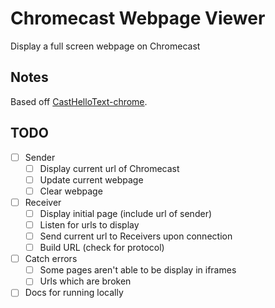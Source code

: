 # Chromecast Webpage Viewer

Display a full screen webpage on Chromecast

## Notes

Based off [CastHelloText-chrome](https://github.com/googlecast/CastHelloText-chrome).

## TODO

- [ ] Sender
  - [ ] Display current url of Chromecast
  - [ ] Update current webpage
  - [ ] Clear webpage
- [ ] Receiver
  - [ ] Display initial page (include url of sender)
  - [ ] Listen for urls to display
  - [ ] Send current url to Receivers upon connection
  - [ ] Build URL (check for protocol)
- [ ] Catch errors
  - [ ] Some pages aren't able to be display in iframes
  - [ ] Urls which are broken
- [ ] Docs for running locally
